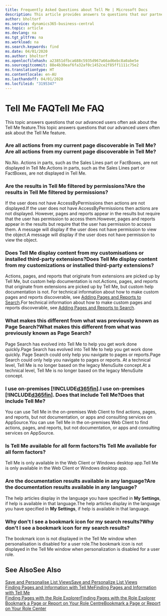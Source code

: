 ```yaml
---
title: Frequently Asked Questions about Tell Me | Microsoft Docs
description: This article provides answers to questions that our partners and customers often ask about Tell Me.
author: bholtorf
ms.service: dynamics365-business-central
ms.topic: article
ms.devlang: na
ms.tgt_pltfrm: na
ms.workload: na
ms.search.keywords: find
ms.date: 04/01/2020
ms.author: bholtorf
ms.openlocfilehash: a23851dfbca688c5935d967a66ad6ebc8a0abe5e
ms.sourcegitcommit: 88e4b30eaf6fa32af0c1452ce2f85ff1111c75e2
ms.translationtype: HT
ms.contentlocale: en-AU
ms.lasthandoff: 04/01/2020
ms.locfileid: "3195347"
---
```

# <a name="tell-me-faq"></a><span data-ttu-id="fa9d9-103">Tell Me FAQ</span><span class="sxs-lookup"><span data-stu-id="fa9d9-103">Tell Me FAQ</span></span>
<span data-ttu-id="fa9d9-104">This topic answers questions that our advanced users often ask about the Tell Me feature.</span><span class="sxs-lookup"><span data-stu-id="fa9d9-104">This topic answers questions that our advanced users often ask about the Tell Me feature.</span></span>

### <a name="are-all-actions-from-my-current-page-discoverable-in-tell-me"></a><span data-ttu-id="fa9d9-105">Are all actions from my current page discoverable in Tell Me?</span><span class="sxs-lookup"><span data-stu-id="fa9d9-105">Are all actions from my current page discoverable in Tell Me?</span></span>
<span data-ttu-id="fa9d9-106">No.</span><span class="sxs-lookup"><span data-stu-id="fa9d9-106">No.</span></span> <span data-ttu-id="fa9d9-107">Actions in parts, such as the Sales Lines part or FactBoxes, are not displayed in Tell Me.</span><span class="sxs-lookup"><span data-stu-id="fa9d9-107">Actions in parts, such as the Sales Lines part or FactBoxes, are not displayed in Tell Me.</span></span>

### <a name="are-the-results-in-tell-me-filtered-by-permissions"></a><span data-ttu-id="fa9d9-108">Are the results in Tell Me filtered by permissions?</span><span class="sxs-lookup"><span data-stu-id="fa9d9-108">Are the results in Tell Me filtered by permissions?</span></span>
<span data-ttu-id="fa9d9-109">If the user does not have AccessByPermissions then actions are not displayed.</span><span class="sxs-lookup"><span data-stu-id="fa9d9-109">If the user does not have AccessByPermissions then actions are not displayed.</span></span> <span data-ttu-id="fa9d9-110">However, pages and reports appear in the results but require that the user has permission to access them.</span><span class="sxs-lookup"><span data-stu-id="fa9d9-110">However, pages and reports appear in the results but require that the user has permission to access them.</span></span> <span data-ttu-id="fa9d9-111">A message will display if the user does not have permission to view the object.</span><span class="sxs-lookup"><span data-stu-id="fa9d9-111">A message will display if the user does not have permission to view the object.</span></span>

### <a name="does-tell-me-display-content-from-my-customizations-or-installed-third-party-extensions"></a><span data-ttu-id="fa9d9-112">Does Tell Me display content from my customisations or installed third-party extensions?</span><span class="sxs-lookup"><span data-stu-id="fa9d9-112">Does Tell Me display content from my customizations or installed third-party extensions?</span></span>
<span data-ttu-id="fa9d9-113">Actions, pages, and reports that originate from extensions are picked up by Tell Me, but custom help documentation is not.</span><span class="sxs-lookup"><span data-stu-id="fa9d9-113">Actions, pages, and reports that originate from extensions are picked up by Tell Me, but custom help documentation is not.</span></span> <span data-ttu-id="fa9d9-114">For technical information about how to make custom pages and reports discoverable, see [Adding Pages and Reports to Search](/dynamics365/business-central/dev-itpro/developer/devenv-al-menusuite-functionality).</span><span class="sxs-lookup"><span data-stu-id="fa9d9-114">For technical information about how to make custom pages and reports discoverable, see [Adding Pages and Reports to Search](/dynamics365/business-central/dev-itpro/developer/devenv-al-menusuite-functionality).</span></span>

### <a name="what-makes-this-different-from-what-was-previously-known-as-page-search"></a><span data-ttu-id="fa9d9-115">What makes this different from what was previously known as Page Search?</span><span class="sxs-lookup"><span data-stu-id="fa9d9-115">What makes this different from what was previously known as Page Search?</span></span>
<span data-ttu-id="fa9d9-116">Page Search has evolved into Tell Me to help you get work done quickly.</span><span class="sxs-lookup"><span data-stu-id="fa9d9-116">Page Search has evolved into Tell Me to help you get work done quickly.</span></span> <span data-ttu-id="fa9d9-117">Page Search could only help you navigate to pages or reports.</span><span class="sxs-lookup"><span data-stu-id="fa9d9-117">Page Search could only help you navigate to pages or reports.</span></span> <span data-ttu-id="fa9d9-118">At a technical level, Tell Me is no longer based on the legacy MenuSuite concept.</span><span class="sxs-lookup"><span data-stu-id="fa9d9-118">At a technical level, Tell Me is no longer based on the legacy MenuSuite concept.</span></span>

### <a name="i-use-on-premises-d365fin-does-that-include-tell-me"></a><span data-ttu-id="fa9d9-119">I use on-premises [!INCLUDE[d365fin](includes/d365fin_md.md)].</span><span class="sxs-lookup"><span data-stu-id="fa9d9-119">I use on-premises [!INCLUDE[d365fin](includes/d365fin_md.md)].</span></span> <span data-ttu-id="fa9d9-120">Does that include Tell Me?</span><span class="sxs-lookup"><span data-stu-id="fa9d9-120">Does that include Tell Me?</span></span>
<span data-ttu-id="fa9d9-121">You can use Tell Me in the on-premises Web Client to find actions, pages, and reports, but not documentation, or apps and consulting services on AppSource.</span><span class="sxs-lookup"><span data-stu-id="fa9d9-121">You can use Tell Me in the on-premises Web Client to find actions, pages, and reports, but not documentation, or apps and consulting services on AppSource.</span></span>

### <a name="is-tell-me-available-for-all-form-factors"></a><span data-ttu-id="fa9d9-122">Is Tell Me available for all form factors?</span><span class="sxs-lookup"><span data-stu-id="fa9d9-122">Is Tell Me available for all form factors?</span></span>
<span data-ttu-id="fa9d9-123">Tell Me is only available in the Web Client or Windows desktop app.</span><span class="sxs-lookup"><span data-stu-id="fa9d9-123">Tell Me is only available in the Web Client or Windows desktop app.</span></span>

### <a name="are-the-documentation-results-available-in-any-language"></a><span data-ttu-id="fa9d9-124">Are the documentation results available in any language?</span><span class="sxs-lookup"><span data-stu-id="fa9d9-124">Are the documentation results available in any language?</span></span>
<span data-ttu-id="fa9d9-125">The help articles display in the language you have specified in **My Settings**, if help is available in that language.</span><span class="sxs-lookup"><span data-stu-id="fa9d9-125">The help articles display in the language you have specified in **My Settings**, if help is available in that language.</span></span>

### <a name="why-dont-i-see-a-bookmark-icon-for-my-search-results"></a><span data-ttu-id="fa9d9-126">Why don't I see a bookmark icon for my search results?</span><span class="sxs-lookup"><span data-stu-id="fa9d9-126">Why don't I see a bookmark icon for my search results?</span></span>
<span data-ttu-id="fa9d9-127">The bookmark icon is not displayed in the Tell Me window when personalisation is disabled for a user role.</span><span class="sxs-lookup"><span data-stu-id="fa9d9-127">The bookmark icon is not displayed in the Tell Me window when personalization is disabled for a user role.</span></span>


## <a name="see-also"></a><span data-ttu-id="fa9d9-128">See Also</span><span class="sxs-lookup"><span data-stu-id="fa9d9-128">See Also</span></span>  
[<span data-ttu-id="fa9d9-129">Save and Personalise List Views</span><span class="sxs-lookup"><span data-stu-id="fa9d9-129">Save and Personalize List Views</span></span>](ui-views.md)  
[<span data-ttu-id="fa9d9-130">Finding Pages and Information with Tell Me</span><span class="sxs-lookup"><span data-stu-id="fa9d9-130">Finding Pages and Information with Tell Me</span></span>](ui-search.md)  
[<span data-ttu-id="fa9d9-131">Finding Pages with the Role Explorer</span><span class="sxs-lookup"><span data-stu-id="fa9d9-131">Finding Pages with the Role Explorer</span></span>](ui-role-explorer.md)  
[<span data-ttu-id="fa9d9-132">Bookmark a Page or Report on Your Role Centre</span><span class="sxs-lookup"><span data-stu-id="fa9d9-132">Bookmark a Page or Report on Your Role Center</span></span>](ui-bookmarks.md)
